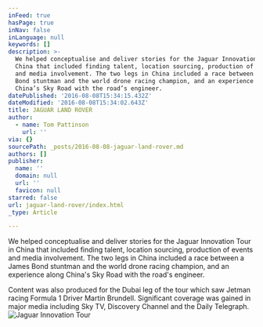 ```yaml
---
inFeed: true
hasPage: true
inNav: false
inLanguage: null
keywords: []
description: >-
  We helped conceptualise and deliver stories for the Jaguar Innovation Tour in
  China that included finding talent, location sourcing, production of events
  and media involvement. The two legs in China included a race between a James
  Bond stuntman and the world drone racing champion, and an experience along
  China’s Sky Road with the road’s engineer.
datePublished: '2016-08-08T15:34:15.432Z'
dateModified: '2016-08-08T15:34:02.643Z'
title: JAGUAR LAND ROVER
author:
  - name: Tom Pattinson
    url: ''
via: {}
sourcePath: _posts/2016-08-08-jaguar-land-rover.md
authors: []
publisher:
  name: ''
  domain: null
  url: ''
  favicon: null
starred: false
url: jaguar-land-rover/index.html
_type: Article

---
```

We helped conceptualise and deliver stories for the Jaguar Innovation Tour in China that included finding talent, location sourcing, production of events and media involvement. The two legs in China included a race between a James Bond stuntman and the world drone racing champion, and an experience along China's Sky Road with the road's engineer.

Content was also produced for the Dubai leg of the tour which saw Jetman racing Formula 1 Driver Martin Brundell. Significant coverage was gained in major media including Sky TV, Discovery Channel and the Daily Telegraph.
![Jaguar Innovation Tour](https://the-grid-user-content.s3-us-west-2.amazonaws.com/49a7969c-e0cc-45d7-a8c5-0685c695fc91.png)